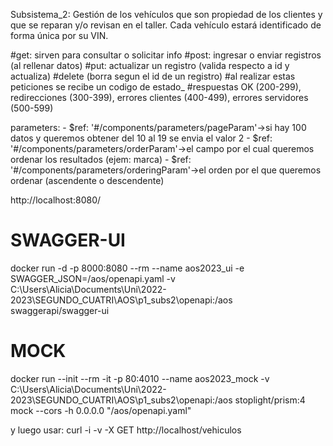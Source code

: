 Subsistema_2: Gestión de los vehículos que son propiedad de los clientes y que se reparan y/o revisan en el taller. Cada vehículo estará identificado de forma única por su VIN.

#get: sirven para consultar o solicitar info
  #post: ingresar o enviar registros (al rellenar datos)
  #put: actualizar un registro (valida respecto a id y actualiza)
  #delete (borra segun el id de un registro)
  #al realizar estas peticiones se recibe un codigo de estado_
  #respuestas OK (200-299), redirecciones (300-399), errores clientes (400-499), errores servidores (500-599)


parameters:
        - $ref: '#/components/parameters/pageParam'->si hay 100 datos y queremos obtener del 10 al 19 se envia el valor 2
        - $ref: '#/components/parameters/orderParam'->el campo por el cual queremos ordenar los resultados (ejem: marca)
        - $ref: '#/components/parameters/orderingParam'->el orden por el que queremos ordenar (ascendente o descendente)

  http://localhost:8080/

# SWAGGER-UI
docker run -d -p 8000:8080 --rm --name aos2023_ui -e SWAGGER_JSON=/aos/openapi.yaml -v C:\Users\Alicia\Documents\Uni\2022-2023\SEGUNDO_CUATRI\AOS\p1_subs2\openapi:/aos swaggerapi/swagger-ui

# MOCK
docker run --init --rm -it -p 80:4010 --name aos2023_mock -v C:\Users\Alicia\Documents\Uni\2022-2023\SEGUNDO_CUATRI\AOS\p1_subs2\openapi:/aos  stoplight/prism:4 mock --cors -h 0.0.0.0 "/aos/openapi.yaml"


y luego usar: curl -i -v -X GET http://localhost/vehiculos
